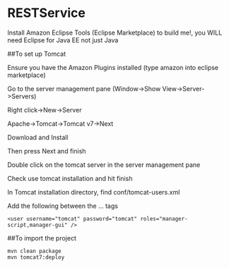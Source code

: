 # RESTService

Install Amazon Eclipse Tools (Eclipse Marketplace) to build me!, you WILL need Eclipse for Java EE not just Java

##To set up Tomcat

Ensure you have the Amazon Plugins installed (type amazon into eclipse marketplace)

Go to the server management pane (Window->Show View->Server->Servers)

Right click->New->Server

Apache->Tomcat->Tomcat v7->Next

Download and Install

Then press Next and finish

Double click on the tomcat server in the server management pane

Check use tomcat installation and hit finish

In Tomcat installation directory, find conf/tomcat-users.xml

Add the following between the <tomcat-users>...</tomcat-users> tags

    <user username="tomcat" password="tomcat" roles="manager-script,manager-gui" />

##To import the project

    mvn clean package
    mvn tomcat7:deploy
